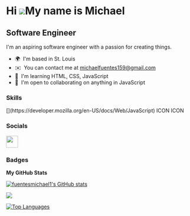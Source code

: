 Hi ![](https://user-images.githubusercontent.com/18350557/176309783-0785949b-9127-417c-8b55-ab5a4333674e.gif)My name is Michael
===============================================================================================================================

Software Engineer
-----------------

I'm an aspiring software engineer with a passion for creating things.

* 🌍  I'm based in St. Louis
* ✉️  You can contact me at [michaelfuentes159@gmail.com](mailto:michaelfuentes159@gmail.com)
* 🧠  I'm learning HTML, CSS, JavaScript
* 🤝  I'm open to collaborating on anything in JavaScript

### Skills


<p align="left">
[](https://developer.mozilla.org/en-US/docs/Web/JavaScript) ICON ICON
</p>


### Socials

<p align="left"> <a href="https://www.github.com/fuentesmichael1" target="_blank" rel="noreferrer"> <picture> <source media="(prefers-color-scheme: dark)" srcset="https://raw.githubusercontent.com/danielcranney/readme-generator/main/public/icons/socials/github-dark.svg" /> <source media="(prefers-color-scheme: light)" srcset="https://raw.githubusercontent.com/danielcranney/readme-generator/main/public/icons/socials/github.svg" /> <img src="https://raw.githubusercontent.com/danielcranney/readme-generator/main/public/icons/socials/github.svg" width="32" height="32" /> </picture> </a></p>

### Badges

<b>My GitHub Stats</b>

<a href="http://www.github.com/fuentesmichael1"><img src="https://github-readme-stats.vercel.app/api?username=fuentesmichael1&show_icons=true&hide=issues,contribs&count_private=true&title_color=0891b2&text_color=ffffff&icon_color=0891b2&bg_color=1c1917&hide_border=true&show_icons=true" alt="fuentesmichael1's GitHub stats" /></a>

<a href="http://www.github.com/fuentesmichael1"><img src="https://github-readme-streak-stats.herokuapp.com/?user=fuentesmichael1&stroke=ffffff&background=1c1917&ring=0891b2&fire=0891b2&currStreakNum=ffffff&currStreakLabel=0891b2&sideNums=ffffff&sideLabels=ffffff&dates=ffffff&hide_border=true" /></a>

<a href="https://github.com/fuentesmichael1" align="left"><img src="https://github-readme-stats.vercel.app/api/top-langs/?username=fuentesmichael1&langs_count=10&title_color=0891b2&text_color=ffffff&icon_color=0891b2&bg_color=1c1917&hide_border=true&locale=en&custom_title=Top%20%Languages" alt="Top Languages" /></a>
